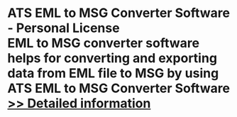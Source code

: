 # ATS EML to MSG Converter Software - Personal License<br />EML to MSG converter software helps for converting and exporting data from EML file to MSG by using ATS EML to MSG Converter Software<br />[>> Detailed information](https://secure.shareit.com/shareit/product.html?productid=300778126&affiliateid=200057808)